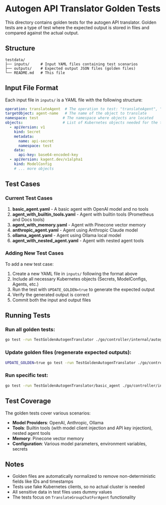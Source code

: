 # Autogen API Translator Golden Tests

This directory contains golden tests for the autogen API translator. Golden tests are a type of test where the expected output is stored in files and compared against the actual output.

## Structure

```
testdata/
├── inputs/     # Input YAML files containing test scenarios
├── outputs/    # Expected output JSON files (golden files)
└── README.md   # This file
```

## Input File Format

Each input file in `inputs/` is a YAML file with the following structure:

```yaml
operation: translateAgent  # The operation to test: "translateAgent", "translateTeam", or "translateToolServer"
targetObject: agent-name   # The name of the object to translate
namespace: test           # The namespace where objects are located
objects:                  # List of Kubernetes objects needed for the test
  - apiVersion: v1
    kind: Secret
    metadata:
      name: api-secret
      namespace: test
    data:
      api-key: base64-encoded-key
  - apiVersion: kagent.dev/v1alpha1
    kind: ModelConfig
    # ... more objects
```

## Test Cases

### Current Test Cases

1. **basic_agent.yaml** - A basic agent with OpenAI model and no tools
2. **agent_with_builtin_tools.yaml** - Agent with builtin tools (Prometheus and Docs tools)
3. **agent_with_memory.yaml** - Agent with Pinecone vector memory
4. **anthropic_agent.yaml** - Agent using Anthropic Claude model
5. **ollama_agent.yaml** - Agent using Ollama local model
6. **agent_with_nested_agent.yaml** - Agent with nested agent tools

### Adding New Test Cases

To add a new test case:

1. Create a new YAML file in `inputs/` following the format above
2. Include all necessary Kubernetes objects (Secrets, ModelConfigs, Agents, etc.)
3. Run the test with `UPDATE_GOLDEN=true` to generate the expected output
4. Verify the generated output is correct
5. Commit both the input and output files

## Running Tests

### Run all golden tests:
```bash
go test -run TestGoldenAutogenTranslator ./go/controller/internal/autogen/
```

### Update golden files (regenerate expected outputs):
```bash
UPDATE_GOLDEN=true go test -run TestGoldenAutogenTranslator ./go/controller/internal/autogen/
```

### Run specific test:
```bash
go test -run TestGoldenAutogenTranslator/basic_agent ./go/controller/internal/autogen/
```

## Test Coverage

The golden tests cover various scenarios:

- **Model Providers**: OpenAI, Anthropic, Ollama
- **Tools**: Builtin tools (with model client injection and API key injection), nested agent tools
- **Memory**: Pinecone vector memory
- **Configuration**: Various model parameters, environment variables, secrets

## Notes

- Golden files are automatically normalized to remove non-deterministic fields like IDs and timestamps
- Tests use fake Kubernetes clients, so no actual cluster is needed
- All sensitive data in test files uses dummy values
- The tests focus on `TranslateGroupChatForAgent` functionality 